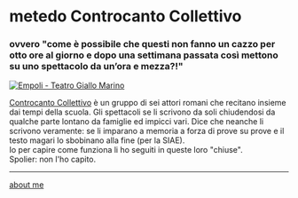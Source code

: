 # metedo Controcanto Collettivo
### ovvero "come è possibile che questi non fanno un cazzo per otto ore al giorno e dopo una settimana passata così mettono su uno spettacolo da un’ora e mezza?!"

[![]( https://live.staticflickr.com/65535/51783179006_b48dbd8895.jpg "Empoli - Teatro Giallo Marino")](https://www.flickr.com/gp/cacioman/47a02z)  

[Controcanto Collettivo](https://www.controcantocollettivo.it) è un gruppo di sei attori romani che recitano insieme dai tempi della scuola. Gli spettacoli se li scrivono da soli chiudendosi da qualche parte lontano da famiglie ed impicci vari. Dice che neanche li scrivono veramente: se li imparano a memoria a forza di prove su prove e il testo magari lo sbobinano alla fine (per la SIAE).  
Io per capire come funziona li ho seguiti in queste loro "chiuse".  
Spolier: non l'ho capito.  


<!---
- [residenze](https://cacioman.github.io/controcanto001.html)  
- [riscaldamento #1](https://cacioman.github.io/controcanto002.html): metono la musica per 20 miunti (Fede bara per farlo di più)  
- [riscaldamento #2](https://cacioman.github.io/controcanto003.html): ciabate ipanemas vs Havaianas. Fanno sul serio  
- [time out](https://cacioman.github.io/controcanto004.html): i tempi non sono un problema  
- [una storia quasi vera](https://cacioman.github.io/controcanto004.html)  
- [lapsus #1](https://cacioman.github.io/controcanto005.html)  
- [lapsus #2](https://cacioman.github.io/controcanto006.html)  
- [exit strategy](https://cacioman.github.io/controcanto007.html): non essere didascalico; nel racconto bisogna sempre lasciare unavia d'uscita pe ril povero spettatore che non deve essere spinto ma se mai ammiccato verso la strata giusta. Ossessione: è didascalico?  
- [aiuto da casa](https://cacioman.github.io/controcanto008.html): nomi cose città, toponomastica   
- [mangiare bere uomo donna](https://cacioman.github.io/controcanto009.html): mangiare è una cosa seria. Sono in grado di mettere in piedi un pranzo dal nulla ma anche di perdersi in dettagli. Cucina da campo. Mille manie.  
- [quell'atmosfera lì](https://cacioman.github.io/controcanto010.html): camerini, palco, quell'atmosferaa lì  
- [il motivatore](https://cacioman.github.io/controcanto011.html)  
- [il tecnico audio](https://cacioman.github.io/controcanto012.html)  
- [thema](https://cacioman.github.io/controcanto013.html)  
- [studio preliminare](https://cacioman.github.io/controcanto014.html): viaggiare in incognito  
- [performance](https://cacioman.github.io/controcanto015.html): test, tutti migliorano, azzeccare i tempi, perdere il momento magico, carpe diem, io e il cane
- [scrittura orale](https://cacioman.github.io/controcanto016.html) Clarascrive su un quaderno musicale. lo fa per scaramanzia. C'è qualcosa di musicale i realtà: non trascrive tutte le frasi per esteso (sbobinano dopo) ma solo alcune parole chiave che poi rimangono in una specie di mantra magico tipo "generato non creato", "della stessa sostanza del padre" "jack russel 800 euro"
- [cosplayer](https://cacioman.github.io/controcanto017.html)  
- [svincoli](https://cacioman.github.io/controcanto018.html)  brutte notizie, fantacalcio, cose serie, SVINCOLI

- problemi pratici fittizi: coltellino svizzero, le gabbie
- cane sovranista
- take a nap
- affitamento è una trappola, avere i tempi comici facili è un problema?
- riccardo che dice che fail modello e mi osserva per capire come reagisco. 
- Giocare con le criptovalute
- convitato di pietra: mascherine e COVID non esitono, poi scompariranno
- costruzione dei personaggi: mettere il nome come si fa con i figli e poi immaginarsi che devono rispondere a quel modello come un personaggio di Dangeon&Dragons: Lorenza fa così, Saveri così non lo farebbe mai, io lo vedo più,
- you are an impostor. Dialogare con un vocabolario di 2000 parole sempre le stesse per tutte le commedie. Si accorgeranno che è una truffa?
- paroacce, sandali, porco due
- telefonini video tv padri spirituali: Boris, Gialappas, Bim Bum Bam (io lavoravo e c'avevo due figli). I'm a boomer
--->

---  
[about me](https://about.me/cacioman)


